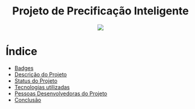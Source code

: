 <h1 align="center"> Projeto de Precificação Inteligente </h1>

<p align="center">
<img loading="lazy" src="![Static Badge](https://img.shields.io/badge/Status-Finalizado-green)"/>
</p>

# Índice 

* [Badges](#badges)
* [Descrição do Projeto](#descrição-do-projeto)
* [Status do Projeto](#status-do-Projeto)
* [Tecnologias utilizadas](#tecnologias-utilizadas)
* [Pessoas Desenvolvedoras do Projeto](#pessoas-desenvolvedoras)
* [Conclusão](#conclusão)

